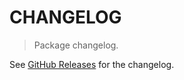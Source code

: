 # CHANGELOG

> Package changelog.

See [GitHub Releases](https://github.com/stdlib-js/random-array-kumaraswamy/releases) for the changelog.